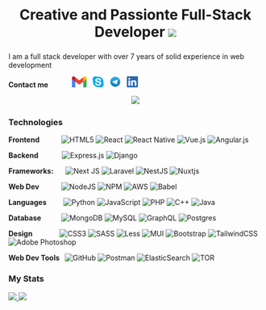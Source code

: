 # <h1 align="center">Creative and Passionte Full-Stack Developer <img src="https://user-images.githubusercontent.com/8682003/173229939-4db33dde-fc5f-4381-b5dc-ed2f5aaa844b.png" style="height: 50px;" /></h1>


###
I am a full stack developer with over 7 years of solid experience in web development

**Contact me&nbsp;&nbsp;&nbsp;&nbsp;**
[<img style="margin-left: 30px;" alt="Crazycodecreator | Gmail" height="22px" src="./assets/Gmail.png" />](mailto:crazycodecreator@gmail.com)&nbsp;&nbsp;
[<img alt="Crazycodecreator | Skype" height="22px" src="./assets/Skype.png" />](https://join.skype.com/invite/lTsEFLAFSoOQ)&nbsp;&nbsp;
[<img alt="Crazycodecreator | Telegram" height="22px" src="./assets/Telegram.jpg" />](https://google.com)&nbsp;&nbsp;
[<img alt="Crazycodecreator | LinkedIn" height="22px" src="./assets/LinkedIn.png" />](https://google.com)

<p align="center">
  <a href="https://github.com/crazycodecreator007"><img src="https://readme-typing-svg.herokuapp.com/?lines=I%20am%20a%20Full-stack%20developer;My%20core%20tech%20stack%20is%20Python;I%20have%207+%20years%20of%20solid%20experience;&center=true&width=800&height=45"></a>
</p>

### Technologies

**Frontend&nbsp;&nbsp;&nbsp;&nbsp;&nbsp;&nbsp;&nbsp;&nbsp;&nbsp;&nbsp;&nbsp;&nbsp;** 
![HTML5](https://img.shields.io/badge/html5-%23E34F26.svg?style=for-the-badge&logo=html5&logoColor=white)
![React](https://img.shields.io/badge/react-%2320232a.svg?style=for-the-badge&logo=react&logoColor=%2361DAFB)
![React Native](https://img.shields.io/badge/react_native%20-%2320232a.svg?&style=for-the-badge&logo=react&logoColor=%2361DAFB)
![Vue.js](https://img.shields.io/badge/vuejs-%2335495e.svg?style=for-the-badge&logo=vuedotjs&logoColor=%234FC08D)
![Angular.js](https://img.shields.io/badge/angular.js-%23E23237.svg?style=for-the-badge&logo=angularjs&logoColor=white)

**Backend&nbsp;&nbsp;&nbsp;&nbsp;&nbsp;&nbsp;&nbsp;&nbsp;&nbsp;&nbsp;&nbsp;&nbsp;&nbsp;** 
![Express.js](https://img.shields.io/badge/express.js-%23404d59.svg?style=for-the-badge&logo=express&logoColor=%2361DAFB)
![Django](https://img.shields.io/badge/django-%23092E20.svg?style=for-the-badge&logo=django&logoColor=white)

**Frameworks:&nbsp;&nbsp;&nbsp;&nbsp;&nbsp;&nbsp;** 
![Next JS](https://img.shields.io/badge/Next-black?style=for-the-badge&logo=next.js&logoColor=white)
![Laravel](https://img.shields.io/badge/laravel-%23FF2D20.svg?style=for-the-badge&logo=laravel&logoColor=white)
![NestJS](https://img.shields.io/badge/nestjs-%23E0234E.svg?style=for-the-badge&logo=nestjs&logoColor=white)
![Nuxtjs](https://img.shields.io/badge/Nuxt-002E3B?style=for-the-badge&logo=nuxtdotjs&logoColor=#00DC82)

**Web Dev&nbsp;&nbsp;&nbsp;&nbsp;&nbsp;&nbsp;&nbsp;&nbsp;&nbsp;&nbsp;&nbsp;&nbsp;** 
![NodeJS](https://img.shields.io/badge/node.js-6DA55F?style=for-the-badge&logo=node.js&logoColor=white)
![NPM](https://img.shields.io/badge/NPM-%23000000.svg?style=for-the-badge&logo=npm&logoColor=white)
![AWS](https://img.shields.io/badge/AWS-%23FF9900.svg?style=for-the-badge&logo=amazon-aws&logoColor=white)
![Babel](https://img.shields.io/badge/Babel-F9DC3e?style=for-the-badge&logo=babel&logoColor=black)

**Languages&nbsp;&nbsp;&nbsp;&nbsp;&nbsp;&nbsp;&nbsp;&nbsp;&nbsp;** 
![Python](https://img.shields.io/badge/python-3670A0?style=for-the-badge&logo=python&logoColor=ffdd54)
![JavaScript](https://img.shields.io/badge/javascript-%23323330.svg?style=for-the-badge&logo=javascript&logoColor=%23F7DF1E)
![PHP](https://img.shields.io/badge/php-%23777BB4.svg?style=for-the-badge&logo=php&logoColor=white)
![C++](https://img.shields.io/badge/c++-%2300599C.svg?style=for-the-badge&logo=c%2B%2B&logoColor=white)
![Java](https://img.shields.io/badge/java-%23ED8B00.svg?style=for-the-badge&logo=java&logoColor=white)

**Database&nbsp;&nbsp;&nbsp;&nbsp;&nbsp;&nbsp;&nbsp;&nbsp;&nbsp;&nbsp;&nbsp;** 
![MongoDB](https://img.shields.io/badge/MongoDB-%234ea94b.svg?style=for-the-badge&logo=mongodb&logoColor=white)
![MySQL](https://img.shields.io/badge/mysql-%2300f.svg?style=for-the-badge&logo=mysql&logoColor=white)
![GraphQL](https://img.shields.io/badge/-GraphQL-E10098?style=for-the-badge&logo=graphql&logoColor=white)
![Postgres](https://img.shields.io/badge/postgres-%23316192.svg?style=for-the-badge&logo=postgresql&logoColor=white)

**Design&nbsp;&nbsp;&nbsp;&nbsp;&nbsp;&nbsp;&nbsp;&nbsp;&nbsp;&nbsp;&nbsp;&nbsp;&nbsp;&nbsp;&nbsp;** 
![CSS3](https://img.shields.io/badge/css3-%231572B6.svg?style=for-the-badge&logo=css3&logoColor=white)
![SASS](https://img.shields.io/badge/SASS-hotpink.svg?style=for-the-badge&logo=SASS&logoColor=white)
![Less](https://img.shields.io/badge/less-2B4C80?style=for-the-badge&logo=less&logoColor=white)
![MUI](https://img.shields.io/badge/MUI-%230081CB.svg?style=for-the-badge&logo=mui&logoColor=white)
![Bootstrap](https://img.shields.io/badge/bootstrap-%23563D7C.svg?style=for-the-badge&logo=bootstrap&logoColor=white)
![TailwindCSS](https://img.shields.io/badge/tailwindcss-%2338B2AC.svg?style=for-the-badge&logo=tailwind-css&logoColor=white)
![Adobe Photoshop](https://img.shields.io/badge/adobe%20photoshop-%2331A8FF.svg?style=for-the-badge&logo=adobe%20photoshop&logoColor=white)

**Web Dev Tools&nbsp;&nbsp;** 
![GitHub](https://img.shields.io/badge/github-%23121011.svg?style=for-the-badge&logo=github&logoColor=white)
![Postman](https://img.shields.io/badge/Postman-FF6C37?style=for-the-badge&logo=postman&logoColor=white)
![ElasticSearch](https://img.shields.io/badge/-ElasticSearch-005571?style=for-the-badge&logo=elasticsearch)
![TOR](https://img.shields.io/badge/tor-%237E4798.svg?style=for-the-badge&logo=tor-project&logoColor=white)


### My Stats
<div>
  <a href="http://github.com/crazycodecreator007/" style="width: 40%;">
    <img width="50%" src="https://github-readme-stats.vercel.app/api?username=crazycodecreator007&show_icons=true&count_private=true&theme=radical" />
  </a>
  <a href="http://github.com/crazycodecreator007/" style="width: 40%;">
    <img width="50%" src="https://github-readme-stats.vercel.app/api/top-langs/?username=crazycodecreator007&layout=compact&theme=radical&count_private=true" />
  </a>
<div>
